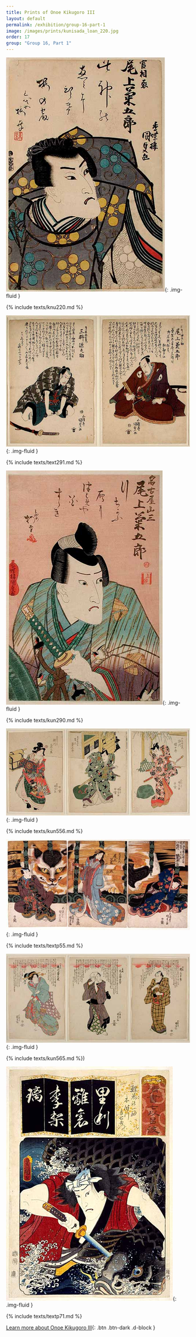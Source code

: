 ```yaml
---
title: Prints of Onoe Kikugoro III
layout: default
permalink: /exhibition/group-16-part-1
image: /images/prints/kunisada_loan_220.jpg
order: 17
group: "Group 16, Part 1"
---
```

![Kunisada Image](/images/prints/kunisada_loan_220.jpg){: .img-fluid }

{% include texts/knu220.md %}

![Kunisada Image](/images/prints/kunisada_loan_291.jpg){: .img-fluid }

{% include texts/text291.md %}

![Kunisada Image](/images/prints/kunisada_loan_290.jpg){: .img-fluid }

{% include texts/kun290.md %}

![Kunisada Image](/images/prints/kunisada_loan_556.jpg){: .img-fluid }

{% include texts/kun556.md %}

![Kunisada Image](/images/prints/p.55-1999.jpg){: .img-fluid }

{% include texts/textp55.md %}

![Kunisada Image](/images/prints/kunisada_loan_565.jpg){: .img-fluid }

{% include texts/kun565.md %})

![Kunisada Image](/images/prints/p.71-1999.jpg){: .img-fluid }

{% include texts/textp71.md %}

[Learn more about Onoe Kikugoro III](/context/textM){: .btn .btn-dark .d-block }

